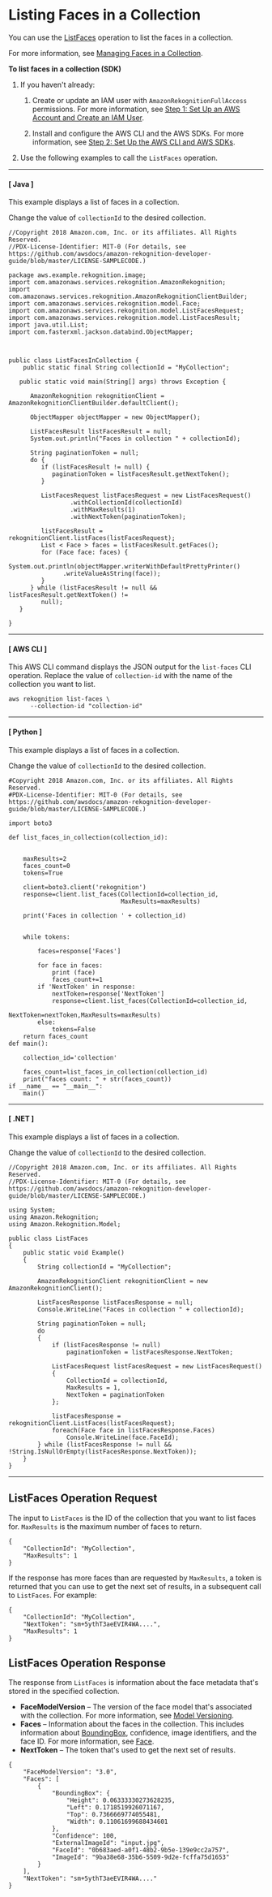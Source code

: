 # Listing Faces in a Collection<a name="list-faces-in-collection-procedure"></a>

You can use the [ListFaces](API_ListFaces.md) operation to list the faces in a collection\.

For more information, see [Managing Faces in a Collection](collections.md#collections-index-faces)\. 

**To list faces in a collection \(SDK\)**

1. If you haven't already:

   1. Create or update an IAM user with `AmazonRekognitionFullAccess` permissions\. For more information, see [Step 1: Set Up an AWS Account and Create an IAM User](setting-up.md#setting-up-iam)\.

   1. Install and configure the AWS CLI and the AWS SDKs\. For more information, see [Step 2: Set Up the AWS CLI and AWS SDKs](setup-awscli-sdk.md)\.

1. Use the following examples to call the `ListFaces` operation\.

------
#### [ Java ]

   This example displays a list of faces in a collection\.

   Change the value of `collectionId` to the desired collection\.

   ```
   //Copyright 2018 Amazon.com, Inc. or its affiliates. All Rights Reserved.
   //PDX-License-Identifier: MIT-0 (For details, see https://github.com/awsdocs/amazon-rekognition-developer-guide/blob/master/LICENSE-SAMPLECODE.)
   
   package aws.example.rekognition.image;
   import com.amazonaws.services.rekognition.AmazonRekognition;
   import com.amazonaws.services.rekognition.AmazonRekognitionClientBuilder;
   import com.amazonaws.services.rekognition.model.Face;
   import com.amazonaws.services.rekognition.model.ListFacesRequest;
   import com.amazonaws.services.rekognition.model.ListFacesResult;
   import java.util.List;
   import com.fasterxml.jackson.databind.ObjectMapper;
   
   
   
   public class ListFacesInCollection {
       public static final String collectionId = "MyCollection";
   
      public static void main(String[] args) throws Exception {
         
         AmazonRekognition rekognitionClient = AmazonRekognitionClientBuilder.defaultClient();
   
         ObjectMapper objectMapper = new ObjectMapper();
   
         ListFacesResult listFacesResult = null;
         System.out.println("Faces in collection " + collectionId);
   
         String paginationToken = null;
         do {
            if (listFacesResult != null) {
               paginationToken = listFacesResult.getNextToken();
            }
            
            ListFacesRequest listFacesRequest = new ListFacesRequest()
                    .withCollectionId(collectionId)
                    .withMaxResults(1)
                    .withNextToken(paginationToken);
           
            listFacesResult =  rekognitionClient.listFaces(listFacesRequest);
            List < Face > faces = listFacesResult.getFaces();
            for (Face face: faces) {
               System.out.println(objectMapper.writerWithDefaultPrettyPrinter()
                  .writeValueAsString(face));
            }
         } while (listFacesResult != null && listFacesResult.getNextToken() !=
            null);
      }
   
   }
   ```

------
#### [ AWS CLI ]

   This AWS CLI command displays the JSON output for the `list-faces` CLI operation\. Replace the value of `collection-id` with the name of the collection you want to list\.

   ```
   aws rekognition list-faces \
         --collection-id "collection-id"
   ```

------
#### [ Python ]

   This example displays a list of faces in a collection\.

   Change the value of `collectionId` to the desired collection\.

   ```
   #Copyright 2018 Amazon.com, Inc. or its affiliates. All Rights Reserved.
   #PDX-License-Identifier: MIT-0 (For details, see https://github.com/awsdocs/amazon-rekognition-developer-guide/blob/master/LICENSE-SAMPLECODE.)
   
   import boto3
   
   def list_faces_in_collection(collection_id):
   
   
       maxResults=2
       faces_count=0
       tokens=True
   
       client=boto3.client('rekognition')
       response=client.list_faces(CollectionId=collection_id,
                                  MaxResults=maxResults)
   
       print('Faces in collection ' + collection_id)
   
    
       while tokens:
   
           faces=response['Faces']
   
           for face in faces:
               print (face)
               faces_count+=1
           if 'NextToken' in response:
               nextToken=response['NextToken']
               response=client.list_faces(CollectionId=collection_id,
                                          NextToken=nextToken,MaxResults=maxResults)
           else:
               tokens=False
       return faces_count   
   def main():
   
       collection_id='collection'
   
       faces_count=list_faces_in_collection(collection_id)
       print("faces count: " + str(faces_count))
   if __name__ == "__main__":
       main()
   ```

------
#### [ \.NET ]

   This example displays a list of faces in a collection\.

   Change the value of `collectionId` to the desired collection\.

   ```
   //Copyright 2018 Amazon.com, Inc. or its affiliates. All Rights Reserved.
   //PDX-License-Identifier: MIT-0 (For details, see https://github.com/awsdocs/amazon-rekognition-developer-guide/blob/master/LICENSE-SAMPLECODE.)
   
   using System;
   using Amazon.Rekognition;
   using Amazon.Rekognition.Model;
   
   public class ListFaces
   {
       public static void Example()
       {
           String collectionId = "MyCollection";
   
           AmazonRekognitionClient rekognitionClient = new AmazonRekognitionClient();
   
           ListFacesResponse listFacesResponse = null;
           Console.WriteLine("Faces in collection " + collectionId);
   
           String paginationToken = null;
           do
           {
               if (listFacesResponse != null)
                   paginationToken = listFacesResponse.NextToken;
   
               ListFacesRequest listFacesRequest = new ListFacesRequest()
               {
                   CollectionId = collectionId,
                   MaxResults = 1,
                   NextToken = paginationToken
               };
   
               listFacesResponse = rekognitionClient.ListFaces(listFacesRequest);
               foreach(Face face in listFacesResponse.Faces)
                   Console.WriteLine(face.FaceId);
           } while (listFacesResponse != null && !String.IsNullOrEmpty(listFacesResponse.NextToken));
       }
   }
   ```

------

## ListFaces Operation Request<a name="listfaces-request"></a>

The input to `ListFaces` is the ID of the collection that you want to list faces for\. `MaxResults` is the maximum number of faces to return\. 

```
{
    "CollectionId": "MyCollection",
    "MaxResults": 1
}
```

If the response has more faces than are requested by `MaxResults`, a token is returned that you can use to get the next set of results, in a subsequent call to `ListFaces`\. For example:

```
{
    "CollectionId": "MyCollection",
    "NextToken": "sm+5ythT3aeEVIR4WA....",
    "MaxResults": 1
}
```

## ListFaces Operation Response<a name="listfaces-response"></a>

The response from `ListFaces` is information about the face metadata that's stored in the specified collection\.
+ **FaceModelVersion** – The version of the face model that's associated with the collection\. For more information, see [Model Versioning](face-detection-model.md)\.
+  **Faces** – Information about the faces in the collection\. This includes information about [BoundingBox](API_BoundingBox.md), confidence, image identifiers, and the face ID\. For more information, see [Face](API_Face.md)\. 
+  **NextToken** – The token that's used to get the next set of results\. 

```
{
    "FaceModelVersion": "3.0",
    "Faces": [
        {
            "BoundingBox": {
                "Height": 0.06333330273628235,
                "Left": 0.1718519926071167,
                "Top": 0.7366669774055481,
                "Width": 0.11061699688434601
            },
            "Confidence": 100,
            "ExternalImageId": "input.jpg",
            "FaceId": "0b683aed-a0f1-48b2-9b5e-139e9cc2a757",
            "ImageId": "9ba38e68-35b6-5509-9d2e-fcffa75d1653"
        }
    ],
    "NextToken": "sm+5ythT3aeEVIR4WA...."
}
```